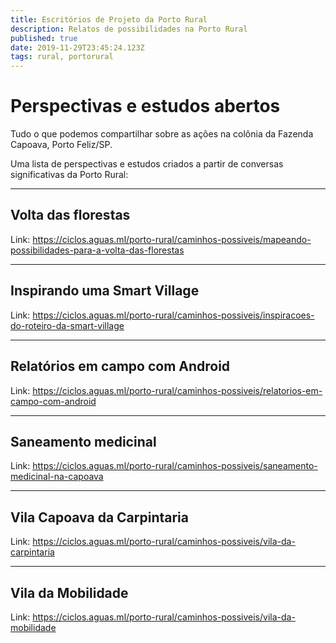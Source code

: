 ```yaml
---
title: Escritórios de Projeto da Porto Rural
description: Relatos de possibilidades na Porto Rural
published: true
date: 2019-11-29T23:45:24.123Z
tags: rural, portorural
---
```


# Perspectivas e estudos abertos

Tudo o que podemos compartilhar sobre as ações na colônia da Fazenda Capoava, Porto Feliz/SP. 

Uma lista de perspectivas e estudos criados a partir de conversas significativas da Porto Rural:


-----

## Volta das florestas

Link: https://ciclos.aguas.ml/porto-rural/caminhos-possiveis/mapeando-possibilidades-para-a-volta-das-florestas


-----
## Inspirando uma Smart Village

Link: https://ciclos.aguas.ml/porto-rural/caminhos-possiveis/inspiracoes-do-roteiro-da-smart-village


-----

## Relatórios em campo com Android

Link: https://ciclos.aguas.ml/porto-rural/caminhos-possiveis/relatorios-em-campo-com-android


-----

## Saneamento medicinal

Link: https://ciclos.aguas.ml/porto-rural/caminhos-possiveis/saneamento-medicinal-na-capoava


-----

## Vila Capoava da Carpintaria

Link: https://ciclos.aguas.ml/porto-rural/caminhos-possiveis/vila-da-carpintaria


-----

## Vila da Mobilidade

Link: https://ciclos.aguas.ml/porto-rural/caminhos-possiveis/vila-da-mobilidade
